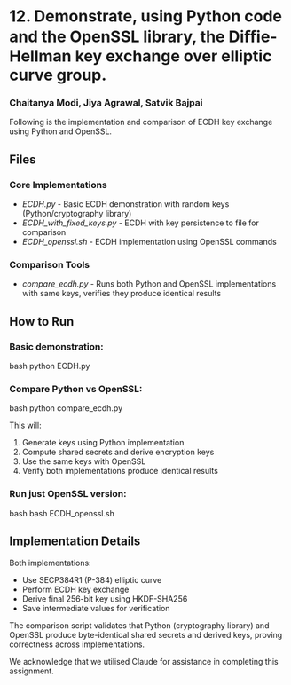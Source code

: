 # 12. Demonstrate, using Python code and the OpenSSL library, the Diﬃe-Hellman key exchange over elliptic curve group.
### Chaitanya Modi, Jiya Agrawal, Satvik Bajpai

Following is the implementation and comparison of ECDH key exchange using Python and OpenSSL.

## Files

### Core Implementations

- *ECDH.py* - Basic ECDH demonstration with random keys (Python/cryptography library)
- *ECDH_with_fixed_keys.py* - ECDH with key persistence to file for comparison
- *ECDH_openssl.sh* - ECDH implementation using OpenSSL commands

### Comparison Tools

- *compare_ecdh.py* - Runs both Python and OpenSSL implementations with same keys, verifies they produce identical results

## How to Run

### Basic demonstration:
bash
python ECDH.py


### Compare Python vs OpenSSL:
bash
python compare_ecdh.py

This will:
1. Generate keys using Python implementation
2. Compute shared secrets and derive encryption keys
3. Use the same keys with OpenSSL
4. Verify both implementations produce identical results

### Run just OpenSSL version:
bash
bash ECDH_openssl.sh

## Implementation Details

Both implementations:
- Use SECP384R1 (P-384) elliptic curve
- Perform ECDH key exchange
- Derive final 256-bit key using HKDF-SHA256
- Save intermediate values for verification

The comparison script validates that Python (cryptography library) and OpenSSL produce byte-identical shared secrets and derived keys, proving correctness across implementations.

We acknowledge that we utilised Claude for assistance in completing this assignment.
